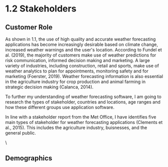 # 1.2 Stakeholders

## Customer Role

As shown in 1.1, the use of high quality and accurate weather forecasting applications has become increasingly desirable based on climate change, increased weather warnings and the user's location. According to Fundel et al. (2019), the majority of customers make use of weather predictions for risk communication, informed decision making and marketing. A large variety of industries, including construction, retail and sports, make use of weather analytics to plan for appointments, monitoring safety and for marketing (Foerster, 2019). Weather forecasting information is also essential in the agriculture industry for crop production and animal farming in strategic decision making (Calanca, 2014).

To further my understanding of weather forecasting software, I am going to research the types of stakeholder, countries and locations, age ranges and how these different groups use application software.

In line with a stakeholder report from the Met Office, I have identifies five main types of stakeholder for weather forecasting applications (Clements et al., 2015). This includes the agriculture industry, buisnesses, and the general public.

\


## Demographics

